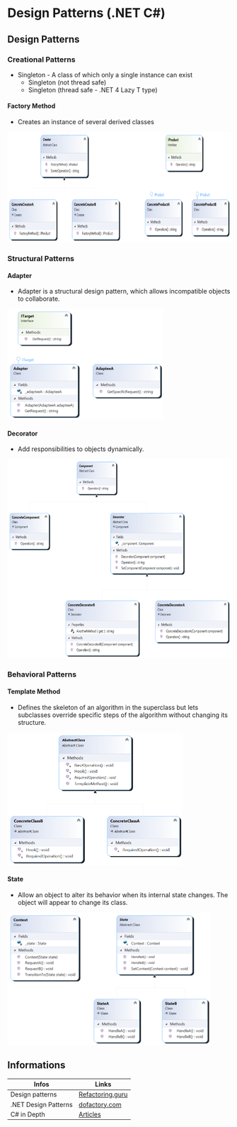 # Design Patterns (.NET C#)

## Design Patterns

### Creational Patterns
* Singleton - A class of which only a single instance can exist
  * Singleton (not thread safe)
  * Singleton (thread safe - .NET 4 Lazy T type)
#### Factory Method
* Creates an instance of several derived classes
<img src="/FactoryMethod/Design/Diagram.png" height="250" />

### Structural Patterns

#### Adapter 
* Adapter is a structural design pattern, which allows incompatible objects to collaborate.
<img src="/Adapter/Design/Diagram.png" height="250" />

#### Decorator
* Add responsibilities to objects dynamically.
<img src="/Decorator/Design/Diagram.png" height="450" />

### Behavioral Patterns

#### Template Method 
* Defines the skeleton of an algorithm in the superclass but lets subclasses override specific steps of the algorithm without changing its structure.
<img src="/TemplateMethod/Design/Diagram.png" height="300" />

#### State
* Allow an object to alter its behavior when its internal state changes. The object will appear to change its class. 
<img src="/State/Design/Diagram.png" height="300" />

## Informations
Infos | Links
--- | --- 
Design patterns | [Refactoring.guru](https://refactoring.guru/design-patterns/csharp)
.NET Design Patterns | [dofactory.com](https://www.dofactory.com/net/design-patterns)
C# in Depth | [Articles](https://csharpindepth.com/Articles) 
